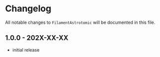 # Changelog

All notable changes to `FilamentAstrotomic` will be documented in this file.

## 1.0.0 - 202X-XX-XX

- initial release
